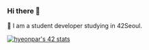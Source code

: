 ### Hi there 👋

🌱 I am a student developer studying in 42Seoul. 

[![hyeonpar's 42 stats](https://badge42.herokuapp.com/api/stats/hyeonpar?privacyEmail=false)](https://github.com/JaeSeoKim/badge42)

<!--
**c2lv/c2lv** is a ✨ _special_ ✨ repository because its `README.md` (this file) appears on your GitHub profile.

Here are some ideas to get you started:

- 🔭 I’m currently working on ...
- 🌱 I’m currently learning ...
- 👯 I’m looking to collaborate on ...
- 🤔 I’m looking for help with ...
- 💬 Ask me about ...
- 📫 How to reach me: ...
- 😄 Pronouns: ...
- ⚡ Fun fact: ...
-->
